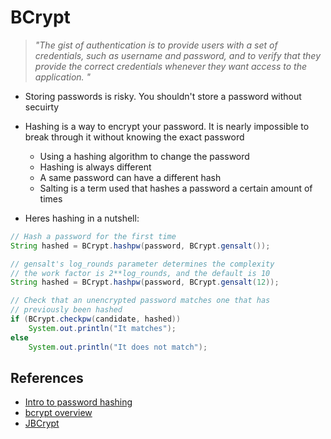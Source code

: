 # BCrypt

> *"The gist of authentication is to provide users with a set of credentials, such as username and password, and to verify that they provide the correct credentials whenever they want access to the application. "*
- Storing passwords is risky. You shouldn't store a password without secuirty
- Hashing is a way to encrypt your password. It is nearly impossible to break through it without knowing the exact password
  - Using a hashing algorithm to change the password
  - Hashing is always different
  - A same password can have a different hash
  - Salting is a term used that hashes a password a certain amount of times

- Heres hashing in a nutshell:

```java
// Hash a password for the first time
String hashed = BCrypt.hashpw(password, BCrypt.gensalt());

// gensalt's log_rounds parameter determines the complexity
// the work factor is 2**log_rounds, and the default is 10
String hashed = BCrypt.hashpw(password, BCrypt.gensalt(12));

// Check that an unencrypted password matches one that has
// previously been hashed
if (BCrypt.checkpw(candidate, hashed))
	System.out.println("It matches");
else
	System.out.println("It does not match");
```

## References

- [Intro to password hashing](https://auth0.com/blog/hashing-passwords-one-way-road-to-security/)
- [bcrypt overview](https://danboterhoven.medium.com/why-you-should-use-bcrypt-to-hash-passwords-af330100b861)
- [JBCrypt](https://www.mindrot.org/projects/jBCrypt/)
